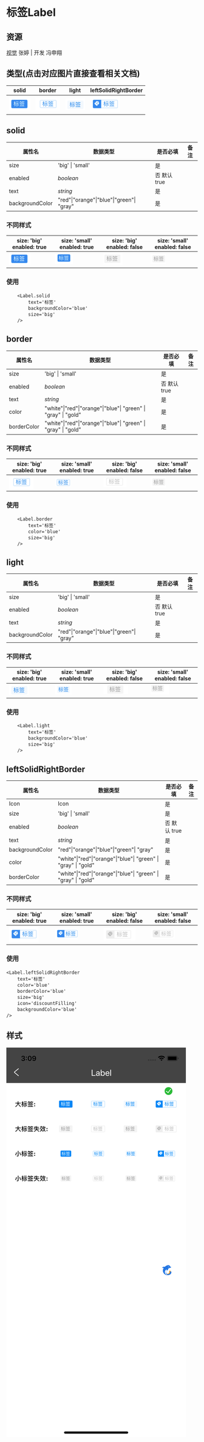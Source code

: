 
# 标签Label

## 资源
[视觉](http://cdp.release.ctripcorp.com/project/sketch/%E8%87%AA%E7%94%B1%E8%A1%8Cctrip%E8%A7%86%E8%A7%89%E8%AE%BE%E8%AE%A1%E8%A7%84%E8%8C%83/index.html#artboard6) 张婷 | 开发 冯申翔

## 类型(点击对应图片直接查看相关文档)

| solid                                                        | border                                                      | light                                                    | leftSolidRightBorder                                         |
| ------------------------------------------------------------ | ----------------------------------------------------------- | -------------------------------------------------------- | ------------------------------------------------------------ |
| [![alt solid](./image/label/bigLabel/solid.png "solid.png")](#solid) | [![alt border](./image/label/bigLabel/border.png)](#border) | [![alt light](./image/label/bigLabel/light.png)](#light) | [![alt leftSolidRightBorder](./image/label/bigLabel/leftSolidRightBorder.png)](#leftsolidrightborder) |

## solid

| 属性名             | 数据类型    | 是否必填     | 备注     |
|-----------------|---------|----------|--------|
| size            | 'big' \| 'small' | 是        |        |
| enabled | *boolean* | 否 默认 true | |
| text            | *string* | 是        |        |
| backgroundColor | "red"\|"orange"\|"blue"\|"green"\| "gray" | 是 |  |

### 不同样式

| size: 'big' enabled: true                    | size: 'small' enabled: true | size: 'big' enabled: false | size: 'small' enabled: false |
| ---------------------------------------------- | -------- | -------- | ---- |
| ![alt solid](./image/label/bigLabel/solid.png) | ![alt solid](./image/label/smallLabel/solid.png) | ![alt solid](./image/label/bigLabelInvalid/solid.png) | ![alt solid](./image/label/smallLabelInvalid/solid.png) |


### 使用

```tsx
    <Label.solid
    	text='标签'
    	backgroundColor='blue'
    	size='big'
    />
```
## border

| 属性名             | 数据类型    | 是否必填     | 备注     |
|-----------------|---------|----------|--------|
| size            | 'big' \| 'small' | 是        |        |
| enabled | *boolean* | 否 默认 true | |
| text            | *string* | 是        |        |
| color | "white"\|"red"\|"orange"\|"blue"\| "green" \| "gray" \| "gold" | 是 |  |
| borderColor |  "white"\|"red"\|"orange"\|"blue"\| "green" \| "gray" \| "gold" | 是 | |

### 不同样式

| size: 'big' enabled: true                    | size: 'small' enabled: true | size: 'big' enabled: false | size: 'small' enabled: false |
| ---------------------------------------------- | -------- | -------- | ---- |
| ![alt border](./image/label/bigLabel/border.png) | ![alt border](./image/label/smallLabel/border.png) | ![alt solid](./image/label/bigLabelInvalid/border.png) | ![alt solid](./image/label/smallLabelInvalid/solid.png) |


### 使用

```tsx
    <Label.border
    	text='标签'
    	color='blue'
    	size='big'
    />
```
## light

| 属性名             | 数据类型    | 是否必填     | 备注     |
|-----------------|---------|----------|--------|
| size            | 'big' \| 'small' | 是        |        |
| enabled | *boolean* | 否 默认 true | |
| text            | *string* | 是        |        |
| backgroundColor | "red"\|"orange"\|"blue"\|"green"\| "gray" | 是 |  |

### 不同样式

| size: 'big' enabled: true                    | size: 'small' enabled: true | size: 'big' enabled: false | size: 'small' enabled: false |
| ---------------------------------------------- | -------- | -------- | ---- |
| ![alt light](./image/label/bigLabel/light.png) | ![alt light](./image/label/smallLabel/light.png) | ![alt light](./image/label/bigLabelInvalid/light.png) | ![alt light](./image/label/smallLabelInvalid/light.png) |


### 使用

```tsx
    <Label.light
    	text='标签'
    	backgroundColor='blue'
    	size='big'
    />
```
## leftSolidRightBorder

| 属性名             | 数据类型    | 是否必填     | 备注     |
|-----------------|---------|----------|--------|
| Icon | Icon | 是 | |
| size            | 'big' \| 'small' | 是        |        |
| enabled | *boolean* | 否 默认 true | |
| text            | *string* | 是        |        |
| backgroundColor | "red"\|"orange"\|"blue"\|"green"\| "gray" | 是 |  |
| color | "white"\|"red"\|"orange"\|"blue"\| "green" \| "gray" \| "gold" | 是 | |
| borderColor | "white"\|"red"\|"orange"\|"blue"\| "green" \| "gray" \| "gold" | 是 | |

### 不同样式

| size: 'big' enabled: true                    | size: 'small' enabled: true | size: 'big' enabled: false | size: 'small' enabled: false |
| ---------------------------------------------- | -------- | -------- | ---- |
| ![alt leftSolidRightBorder](./image/label/bigLabel/leftSolidRightBorder.png) | ![alt leftSolidRightBorder](./image/label/smallLabel/leftSolidRightBorder.png) | ![alt leftSolidRightBorder](./image/label/bigLabelInvalid/leftSolidRightBorder.png) | ![alt leftSolidRightBorder](./image/label/smallLabelInvalid/leftSolidRightBorder.png) |


### 使用

```tsx
<Label.leftSolidRightBorder
	text='标签'
	color='blue'
	borderColor='blue'
	size='big'
	icon='discountFilling'
	backgroundColor='blue'
/>
```

## 样式

![badge](./image/label/index.png#wh3)
